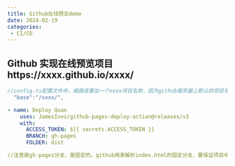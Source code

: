 ```yaml
---
title: Github在线预览demo
date: 2024-02-19
categories: 
 - CI/CD
---
```

## Github 实现在线预览项目https://xxxx.github.io/xxxx/

```ts
//config.ts配置文件中，根路径要加一个xxxx项目名称，因为github服务器上默认的项目名带根目录
  "base":"/xxxx/",
```
```yml
- name: Deploy Quan
    uses: JamesIves/github-pages-deploy-action@releases/v3
    with:
      ACCESS_TOKEN: ${{ secrets.ACCESS_TOKEN }}
      BRANCH: gh-pages
      FOLDER: dist

//注意是gh-pages分支，是固定的，github用来解析index.html的固定分支，要保证项目中有此分支
```
